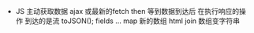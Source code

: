 - JS 主动获取数据  ajax 或最新的fetch
  then 等到数据到达后 在执行响应的操作
  到达的是流 
  toJSON();
  fields ...
  map 新的数组 html
  join 数组变字符串